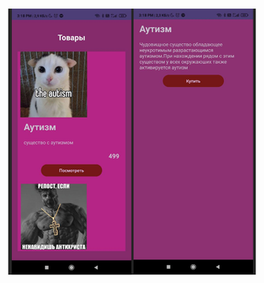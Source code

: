 ![app inteface](https://github.com/OPGkobany/amazing_storemarket_android_tem_plate/blob/master/interface_cool.png)
